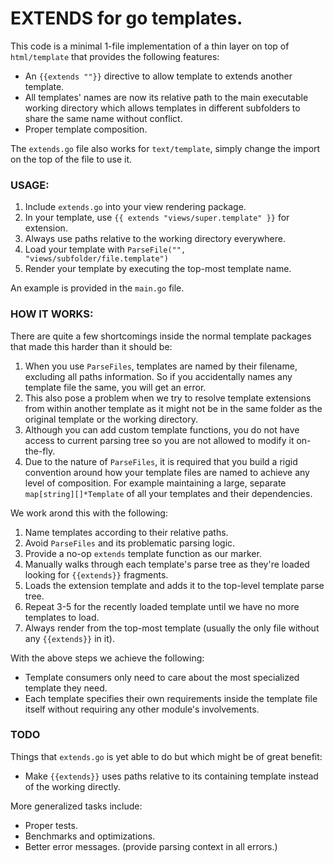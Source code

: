 # EXTENDS for go templates.

This code is a minimal 1-file implementation of a thin layer on top of `html/template`
that provides the following features:

* An `{{extends ""}}` directive to allow template to extends another template.
* All templates' names are now its relative path to the main executable working directory
  which allows templates in different subfolders to share the same name without conflict.
* Proper template composition.

The `extends.go` file also works for `text/template`, simply change the import on the top
of the file to use it.

### USAGE:

1. Include `extends.go` into your view rendering package.
2. In your template, use `{{ extends "views/super.template" }}` for extension.
3. Always use paths relative to the working directory everywhere.
4. Load your template with `ParseFile("", "views/subfolder/file.template")`
5. Render your template by executing the top-most template name.

An example is provided in the `main.go` file.

### HOW IT WORKS:

There are quite a few shortcomings inside the normal template packages that made this
harder than it should be:

1. When you use `ParseFiles`, templates are named by their filename, excluding all paths
   information. So if you accidentally names any template file the same, you will get an
   error.
2. This also pose a problem when we try to resolve template extensions from within another
   template as it might not be in the same folder as the original template or the working
   directory.
3. Although you can add custom template functions, you do not have access to current
   parsing tree so you are not allowed to modify it on-the-fly.
4. Due to the nature of `ParseFiles`, it is required that you build a rigid convention
   around how your template files are named to achieve any level of composition. For
   example maintaining a large, separate `map[string][]*Template` of all your templates
   and their dependencies.

We work arond this with the following:

1. Name templates according to their relative paths.
2. Avoid `ParseFiles` and its problematic parsing logic.
3. Provide a no-op `extends` template function as our marker.
4. Manually walks through each template's parse tree as they're loaded looking for
   `{{extends}}` fragments.
5. Loads the extension template and adds it to the top-level template parse tree.
6. Repeat 3-5 for the recently loaded template until we have no more templates to load.
7. Always render from the top-most template (usually the only file without any
   `{{extends}}` in it).

With the above steps we achieve the following:

* Template consumers only need to care about the most specialized template they need.
* Each template specifies their own requirements inside the template file itself without
  requiring any other module's involvements.

### TODO

Things that `extends.go` is yet able to do but which might be of great benefit:

* Make `{{extends}}` uses paths relative to its containing template instead of the working
  directly.

More generalized tasks include:

* Proper tests.
* Benchmarks and optimizations.
* Better error messages. (provide parsing context in all errors.)

